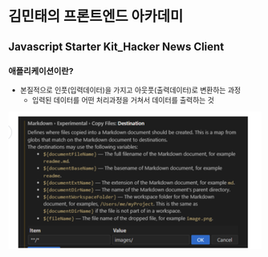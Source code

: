 # 김민태의 프론트엔드 아카데미

## Javascript Starter Kit_Hacker News Client

### 애플리케이션이란?

- 본질적으로 인풋(입력데이터)을 가지고 아웃풋(출력데이터)로 변환하는 과정  
  - 입력된 데이터를 어떤 처리과정을 거쳐서 데이터를 출력하는 것

![Alt text](images/image.png)